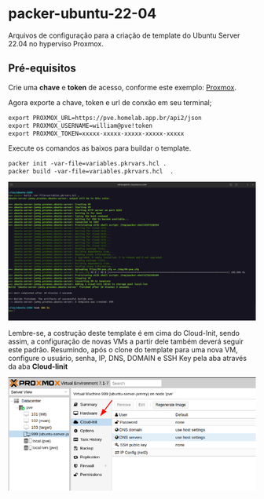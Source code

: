 # packer-ubuntu-22-04
Arquivos de configuração para a criação de template do Ubuntu Server 22.04 no hyperviso Proxmox.

## Pré-equisitos

Crie uma __chave__ e __token__ de acesso, conforme este exemplo: [Proxmox](https://registry.terraform.io/providers/Telmate/proxmox/latest/docs).

Agora exporte a chave, token e url de conxão em seu terminal;

```
export PROXMOX_URL=https://pve.homelab.app.br/api2/json
export PROXMOX_USERNAME=william@pve!token
export PROXMOX_TOKEN=xxxxx-xxxxx-xxxxx-xxxxx-xxxxx
```

Execute os comandos as baixos para buildar o template.
```
packer init -var-file=variables.pkrvars.hcl .
packer build -var-file=variables.pkrvars.hcl  .
```
![](img/output-terminal.png)

Lembre-se, a costrução deste template é em cima do Cloud-Init, sendo assim, a configuração de novas VMs a partir dele também deverá seguir este padrão.
Resumindo, após o clone do template para uma nova VM, configure o usuário, senha,
IP, DNS, DOMAIN e SSH Key pela aba através da aba **Cloud-Iinit**

![Exemplo](img/example-cloud-init.png)

